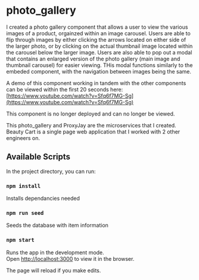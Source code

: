 # photo_gallery

I created a photo gallery component that allows a user to view the various images of a product, orgainzed within an image carousel. Users are able to flip through images by either clicking the arrows located on either side of the larger photo, or by clicking on the actual thumbnail image located within the carousel below the larger image. Users are also able to pop out a modal that contains an enlarged version of the photo gallery (main image and thumbnail carousel) for easier viewing. THis modal functions similarly to the embeded component, with the navigation between images being the same.

A demo of this component working in tandem with the other components can be viewed within the first 20 seconds here: [https://www.youtube.com/watch?v=Sfq6f7MG-Sg](https://www.youtube.com/watch?v=Sfq6f7MG-Sg)

This component is no longer deployed and can no longer be viewed.

This photo_gallery and ProxyJay are the microservices that I created. Beauty Cart is a single page web application that I worked with 2 other engineers on.

## Available Scripts

In the project directory, you can run:

### `npm install`

Installs dependancies needed


### `npm run seed`

Seeds the database with item information


### `npm start`

Runs the app in the development mode.\
Open [http://localhost:3000](http://localhost:3000) to view it in the browser.

The page will reload if you make edits.
